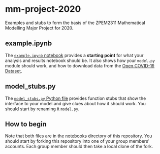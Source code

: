 # mm-project-2020
Examples and stubs to form the basis of the ZPEM2311 Mathematical Modelling Major Project for 2020.

## example.ipynb
The [`example.ipynb` notebook](https://github.com/BenKaehler/mm-project-2020/blob/master/notebooks/example.ipynb) provides a **starting point** for what your analysis and results notebook should be. It also shows how your `model.py` module should work, and how to download data from the [Open COVID-19 Dataset](https://github.com/open-covid-19/data).

## model_stubs.py
The [`model_stubs.py` Python file](https://github.com/BenKaehler/mm-project-2020/blob/master/notebooks/model_stubs.py) provides function stubs that show the interface to your model and give clues about how it should work. You should start by renaming it `model.py`.

## How to begin
Note that both files are in the [notebooks](https://github.com/BenKaehler/mm-project-2020/blob/master/notebooks) directory of this repository. You should start by forking this repository into one of your group members' accounts. Each group member should then take a local clone of the fork.
